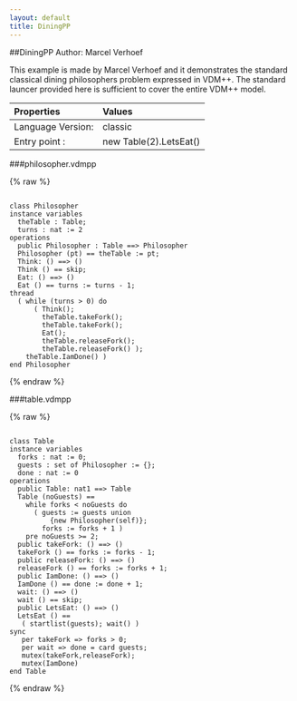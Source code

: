 ```yaml
---
layout: default
title: DiningPP
---
```


##DiningPP
Author: Marcel Verhoef


This example is made by Marcel Verhoef and it demonstrates the standard
classical dining philosophers problem expressed in VDM++. The standard 
launcer provided here is sufficient to cover the entire VDM++ model.


| Properties | Values          |
| :------------ | :---------- |
|Language Version:| classic|
|Entry point     :| new Table(2).LetsEat()|


###philosopher.vdmpp

{% raw %}
~~~

class Philosopher
instance variables  theTable : Table;  turns : nat := 2
operations  public Philosopher : Table ==> Philosopher  Philosopher (pt) == theTable := pt;
  Think: () ==> ()  Think () == skip;
  Eat: () ==> ()  Eat () == turns := turns - 1;
thread  ( while (turns > 0) do      ( Think();        theTable.takeFork();        theTable.takeFork();        Eat();        theTable.releaseFork();        theTable.releaseFork() );    theTable.IamDone() )
end Philosopher

~~~
{% endraw %}

###table.vdmpp

{% raw %}
~~~

class Table
instance variables  forks : nat := 0;  guests : set of Philosopher := {};  done : nat := 0
operations  public Table: nat1 ==> Table  Table (noGuests) ==    while forks < noGuests do      ( guests := guests union          {new Philosopher(self)};        forks := forks + 1 )    pre noGuests >= 2;
  public takeFork: () ==> ()  takeFork () == forks := forks - 1;
  public releaseFork: () ==> ()  releaseFork () == forks := forks + 1;
  public IamDone: () ==> ()  IamDone () == done := done + 1;
  wait: () ==> ()  wait () == skip;
  public LetsEat: () ==> ()  LetsEat () ==   ( startlist(guests); wait() )
sync   per takeFork => forks > 0;   per wait => done = card guests;   mutex(takeFork,releaseFork);   mutex(IamDone)
end Table

~~~
{% endraw %}

